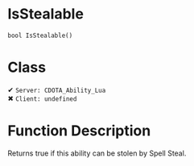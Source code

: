 # IsStealable
```
bool IsStealable()
```
# Class
✔ `Server: CDOTA_Ability_Lua`  
✖ `Client: undefined`  

# Function Description
Returns true if this ability can be stolen by Spell Steal.
